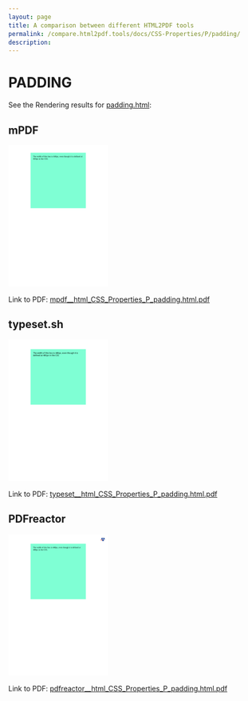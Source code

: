 ```yaml
---
layout: page
title: A comparison between different HTML2PDF tools
permalink: /compare.html2pdf.tools/docs/CSS-Properties/P/padding/
description: 
---
```


# PADDING

See the Rendering results for [padding.html](/html/CSS%20Properties/P/padding.html):

## mPDF
![](mpdf__html_CSS_Properties_P_padding.html.png) 

Link to PDF: [mpdf__html_CSS_Properties_P_padding.html.pdf](mpdf__html_CSS_Properties_P_padding.html.pdf)

## typeset.sh
![](typeset__html_CSS_Properties_P_padding.html.png) 

Link to PDF: [typeset__html_CSS_Properties_P_padding.html.pdf](typeset__html_CSS_Properties_P_padding.html.pdf)

## PDFreactor
![](pdfreactor__html_CSS_Properties_P_padding.html.png) 

Link to PDF: [pdfreactor__html_CSS_Properties_P_padding.html.pdf](pdfreactor__html_CSS_Properties_P_padding.html.pdf)
